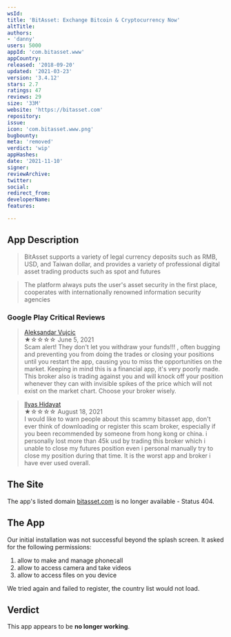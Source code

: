 ```yaml
---
wsId: 
title: 'BitAsset: Exchange Bitcoin & Cryptocurrency Now'
altTitle: 
authors:
- 'danny'
users: 5000
appId: 'com.bitasset.www'
appCountry: 
released: '2018-09-20'
updated: '2021-03-23'
version: '3.4.12'
stars: 2.7
ratings: 47
reviews: 29
size: '33M'
website: 'https://bitasset.com'
repository: 
issue: 
icon: 'com.bitasset.www.png'
bugbounty: 
meta: 'removed'
verdict: 'wip'
appHashes: 
date: '2021-11-10'
signer: 
reviewArchive: 
twitter: 
social: 
redirect_from: 
developerName: 
features: 

---
```


## App Description

> BitAsset supports a variety of legal currency deposits such as RMB, USD, and Taiwan dollar, and provides a variety of professional digital asset trading products such as spot and futures

> The platform always puts the user's asset security in the first place, cooperates with internationally renowned information security agencies

### Google Play Critical Reviews

> [Aleksandar Vujcic](https://play.google.com/store/apps/details?id=com.bitasset.www&reviewId=gp%3AAOqpTOHmioi6ro8UzU25LwlJ7d2YOC59nFpSjcORsumV6E8p-21YJxbKlNnmZ7qwLAlcmQ2Ictn6Bs1k85GPXGk)<br>
  ★☆☆☆☆ June 5, 2021 <br>
      Scam alert! They don't let you withdraw your funds!!! , often bugging and preventing you from doing the trades or closing your positions until you restart the app, causing you
      to miss the opportunities on the market. Keeping in mind this is a financial app, it's very poorly made. This broker also is trading against you and will knock off your position whenever they can with invisible spikes of the price which will not exist on the market chart. Choose your broker wisely.

> [Ilyas Hidayat](https://play.google.com/store/apps/details?id=com.bitasset.www&reviewId=gp%3AAOqpTOE_oh_WI7rwRT7epml5tQcv69DTIbzG-6sxJq06C_lw_0eMh_2MC79w0is7g-aQgX8M6kNjMMPvD2q_ZqU)<br>
  ★☆☆☆☆ August 18, 2021 <br>
      I would like to warn people about this scammy bitasset app, don't ever think of downloading or register this scam broker, especially if you been recommended by someone from hong kong  or china. i personally lost more than 45k usd by trading this broker which i unable to close my futures position even i personal manually try to close my position during that time. It is the worst app and broker i have ever used overall.

## The Site

The app's listed domain [bitasset.com](https://bitasset.com) is no longer available - Status 404.

## The App

Our initial installation was not successful beyond the splash screen. It asked for the following permissions:

1. allow to make and manage phonecall
2. allow to  access camera and take videos
3. allow to access files on you device

We tried again and failed to register, the country list would not load.

## Verdict

This app appears to be **no longer working**.
